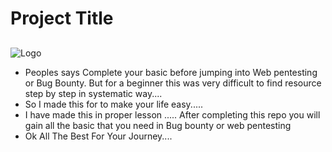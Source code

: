 
# Project Title


##


![Logo](https://media.istockphoto.com/photos/hacker-working-alone-picture-id899861704?b=1&k=20&m=899861704&s=170667a&w=0&h=EyM5xMCGttUxwab80oI2Y-Tqg2HzApyApGl5QVoUL00= )

* Peoples says Complete your basic before jumping into Web pentesting or Bug Bounty. But for a beginner this was very difficult to find resource step by step in systematic way....
* So I made this for to make your life easy..... 
* I have made this in proper lesson ..... After completing this repo you will gain all the basic that you need in Bug bounty or web pentesting
* Ok All The Best For Your Journey....
